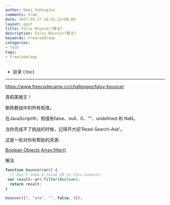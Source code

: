 ```yaml
---
author: Demi_YuHongJun
comments: true
date: 2017-05-27 10:42:32+00:00
layout: post
title: Falsy Bouncer(算法)
description: Falsy Bouncer(算法)
keywords: FreeCodeCamp
categories:
- Tech
tags:
- FreeCodeCamp
---
```

* 目录
{:toc}
---

https://www.freecodecamp.cn/challenges/falsy-bouncer

真假美猴王！

删除数组中的所有假值。

在JavaScript中，假值有false、null、0、""、undefined 和 NaN。

当你完成不了挑战的时候，记得开大招'Read-Search-Ask'。

这是一些对你有帮助的资源:

[Boolean Objects](https://developer.mozilla.org/zh-CN/docs/Web/JavaScript/Reference/Global_Objects/Boolean)
[Array.filter()](https://developer.mozilla.org/zh-CN/docs/Web/JavaScript/Reference/Global_Objects/Array/filter)

解法

```javascript
function bouncer(arr) {
  // Don't show a false ID to this bouncer. 
 var result= arr.filter(Boolean);
  return result;
}

bouncer([7, "ate", "", false, 9]);

```